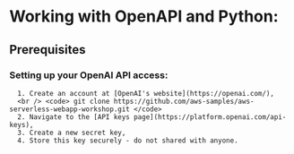 # Working with OpenAPI and Python:

## Prerequisites

### Setting up your OpenAI API access:
      1. Create an account at [OpenAI's website](https://openai.com/),
      <br /> <code> git clone https://github.com/aws-samples/aws-serverless-webapp-workshop.git </code>
      2. Navigate to the [API keys page](https://platform.openai.com/api-keys),
      3. Create a new secret key,
      4. Store this key securely - do not shared with anyone.
